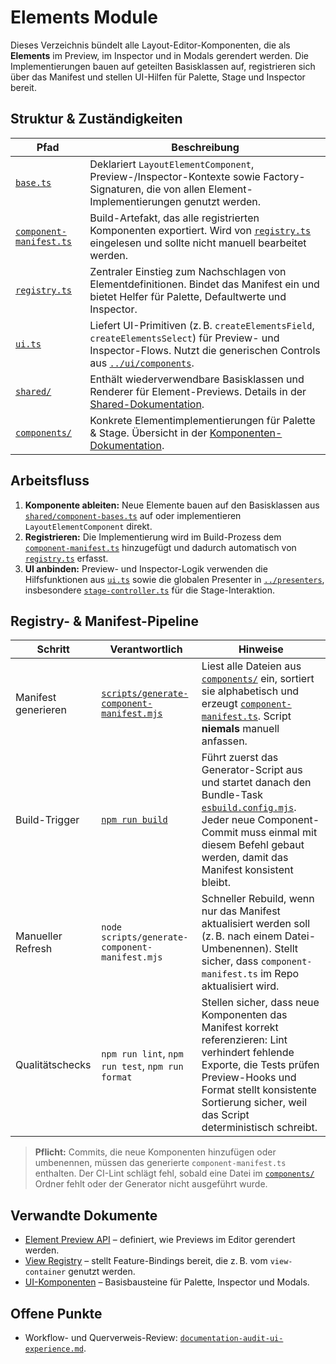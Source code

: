 # Elements Module

Dieses Verzeichnis bündelt alle Layout-Editor-Komponenten, die als **Elements** im Preview, im Inspector und in Modals gerendert werden. Die Implementierungen bauen auf geteilten Basisklassen auf, registrieren sich über das Manifest und stellen UI-Hilfen für Palette, Stage und Inspector bereit.

## Struktur & Zuständigkeiten

| Pfad | Beschreibung |
| --- | --- |
| [`base.ts`](./base.ts) | Deklariert `LayoutElementComponent`, Preview-/Inspector-Kontexte sowie Factory-Signaturen, die von allen Element-Implementierungen genutzt werden. |
| [`component-manifest.ts`](./component-manifest.ts) | Build-Artefakt, das alle registrierten Komponenten exportiert. Wird von [`registry.ts`](./registry.ts) eingelesen und sollte nicht manuell bearbeitet werden. |
| [`registry.ts`](./registry.ts) | Zentraler Einstieg zum Nachschlagen von Elementdefinitionen. Bindet das Manifest ein und bietet Helfer für Palette, Defaultwerte und Inspector. |
| [`ui.ts`](./ui.ts) | Liefert UI-Primitiven (z. B. `createElementsField`, `createElementsSelect`) für Preview- und Inspector-Flows. Nutzt die generischen Controls aus [`../ui/components`](../ui/components). |
| [`shared/`](./shared/README.md) | Enthält wiederverwendbare Basisklassen und Renderer für Element-Previews. Details in der [Shared-Dokumentation](./shared/README.md). |
| [`components/`](./components/README.md) | Konkrete Elementimplementierungen für Palette & Stage. Übersicht in der [Komponenten-Dokumentation](./components/README.md). |

## Arbeitsfluss

1. **Komponente ableiten:** Neue Elemente bauen auf den Basisklassen aus [`shared/component-bases.ts`](./shared/component-bases.ts) auf oder implementieren `LayoutElementComponent` direkt.
2. **Registrieren:** Die Implementierung wird im Build-Prozess dem [`component-manifest.ts`](./component-manifest.ts) hinzugefügt und dadurch automatisch von [`registry.ts`](./registry.ts) erfasst.
3. **UI anbinden:** Preview- und Inspector-Logik verwenden die Hilfsfunktionen aus [`ui.ts`](./ui.ts) sowie die globalen Presenter in [`../presenters`](../presenters), insbesondere [`stage-controller.ts`](../presenters/stage-controller.ts) für die Stage-Interaktion.

## Registry- & Manifest-Pipeline

| Schritt | Verantwortlich | Hinweise |
| --- | --- | --- |
| Manifest generieren | [`scripts/generate-component-manifest.mjs`](../../scripts/generate-component-manifest.mjs) | Liest alle Dateien aus [`components/`](./components) ein, sortiert sie alphabetisch und erzeugt [`component-manifest.ts`](./component-manifest.ts). Script **niemals** manuell anfassen. |
| Build-Trigger | [`npm run build`](../../package.json) | Führt zuerst das Generator-Script aus und startet danach den Bundle-Task [`esbuild.config.mjs`](../../esbuild.config.mjs). Jeder neue Component-Commit muss einmal mit diesem Befehl gebaut werden, damit das Manifest konsistent bleibt. |
| Manueller Refresh | `node scripts/generate-component-manifest.mjs` | Schneller Rebuild, wenn nur das Manifest aktualisiert werden soll (z. B. nach einem Datei-Umbenennen). Stellt sicher, dass `component-manifest.ts` im Repo aktualisiert wird. |
| Qualitätschecks | `npm run lint`, `npm run test`, `npm run format` | Stellen sicher, dass neue Komponenten das Manifest korrekt referenzieren: Lint verhindert fehlende Exporte, die Tests prüfen Preview-Hooks und Format stellt konsistente Sortierung sicher, weil das Script deterministisch schreibt. |

> **Pflicht:** Commits, die neue Komponenten hinzufügen oder umbenennen, müssen das generierte `component-manifest.ts` enthalten. Der CI-Lint schlägt fehl, sobald eine Datei im [`components/`](./components) Ordner fehlt oder der Generator nicht ausgeführt wurde.

## Verwandte Dokumente

- [Element Preview API](../element-preview.ts) – definiert, wie Previews im Editor gerendert werden.
- [View Registry](../view-registry.ts) – stellt Feature-Bindings bereit, die z. B. vom `view-container` genutzt werden.
- [UI-Komponenten](../ui/components) – Basisbausteine für Palette, Inspector und Modals.

## Offene Punkte

- Workflow- und Querverweis-Review: [`documentation-audit-ui-experience.md`](../../todo/documentation-audit-ui-experience.md).
